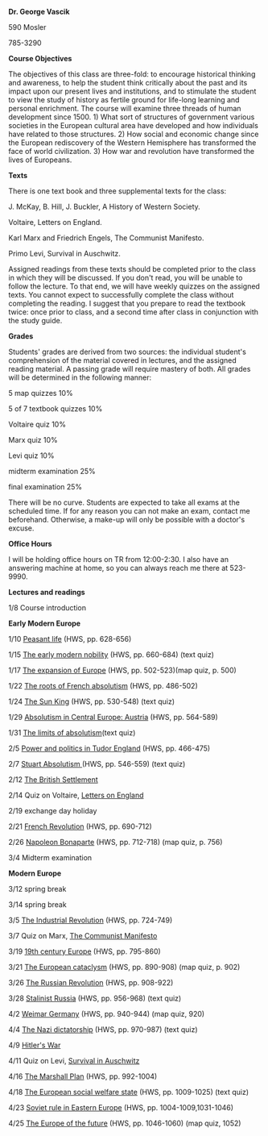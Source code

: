 **Dr. George Vascik**

590 Mosler

785-3290

**Course Objectives**

The objectives of this class are three-fold: to encourage historical thinking
and awareness, to help the student think critically about the past and its
impact upon our present lives and institutions, and to stimulate the student
to view the study of history as fertile ground for life-long learning and
personal enrichment. The course will examine three threads of human
development since 1500. 1) What sort of structures of government various
societies in the European cultural area have developed and how individuals
have related to those structures. 2) How social and economic change since the
European rediscovery of the Western Hemisphere has transformed the face of
world civilization. 3) How war and revolution have transformed the lives of
Europeans.

**Texts**

There is one text book and three supplemental texts for the class:

J. McKay, B. Hill, J. Buckler, A History of Western Society.

Voltaire, Letters on England.

Karl Marx and Friedrich Engels, The Communist Manifesto.

Primo Levi, Survival in Auschwitz.

Assigned readings from these texts should be completed prior to the class in
which they will be discussed. If you don't read, you will be unable to follow
the lecture. To that end, we will have weekly quizzes on the assigned texts.
You cannot expect to successfully complete the class without completing the
reading. I suggest that you prepare to read the textbook twice: once prior to
class, and a second time after class in conjunction with the study guide.

**Grades**

Students' grades are derived from two sources: the individual student's
comprehension of the material covered in lectures, and the assigned reading
material. A passing grade will require mastery of both. All grades will be
determined in the following manner:

5 map quizzes 10%

5 of 7 textbook quizzes 10%

Voltaire quiz 10%

Marx quiz 10%

Levi quiz 10%

midterm examination 25%

final examination 25%

There will be no curve. Students are expected to take all exams at the
scheduled time. If for any reason you can not make an exam, contact me
beforehand. Otherwise, a make-up will only be possible with a doctor's excuse.

**Office Hours**

I will be holding office hours on TR from 12:00-2:30. I also have an answering
machine at home, so you can always reach me there at 523-9990.

**Lectures and readings**

1/8 Course introduction  


  

**Early Modern Europe**

  

1/10 [Peasant life](http://www.ham.muohio.edu/~vascikgs/peasantlife.html)
(HWS, pp. 628-656)

1/15 [The early modern
nobility](http://www.ham.muohio.edu/~vascikgs/nobility.html) (HWS, pp.
660-684)  (text quiz)

1/17 [The expansion of
Europe](http://w3.ham.muohio.edu/~vascikgs/expansion.html) (HWS, pp.
502-523)(map quiz, p. 500)

1/22 [The roots of French
absolutism](http://www.ham.muohio.edu/~vascikgs/frenchabs.html) (HWS, pp.
486-502)

1/24 [The Sun King](http://www.ham.muohio.edu/~vascikgs/sunking.html) (HWS,
pp. 530-548) (text quiz)

1/29 [Absolutism in Central Europe:
Austria](http://www.ham.muohio.edu/~vascikgs/austria.html) (HWS, pp. 564-589)

1/31 [The limits of
absolutism](http://www.ham.muohio.edu/~vascikgs/limits.html)(text quiz)

2/5 [Power and politics in Tudor
England](http://www.ham.muohio.edu/~vascikgs/tudor.html) (HWS, pp. 466-475)

2/7 [Stuart Absolutism ](http://www.ham.muohio.edu/~vascikgs/stuart.html)(HWS,
pp. 546-559) (text quiz)

2/12 [The British Settlement](http://w3.ham.muohio.edu/~vascikgs/british.html)

2/14 Quiz on Voltaire, [Letters on
England](http://w3.ham.muohio.edu/~vascikgs/voltaire.html)

2/19 exchange day holiday

2/21 [French Revolution](http://www.ham.muohio.edu/~vascikgs/frenchrev.html)
(HWS, pp. 690-712)

2/26 [Napoleon Bonaparte](http://www.ham.muohio.edu/~vascikgs/napoleon.html)
(HWS, pp. 712-718) (map quiz, p. 756)

3/4 Midterm examination  


  

**Modern Europe**

  
  

3/12 spring break

3/14 spring break

3/5 [The Industrial Revolution](http://www.ham.muohio.edu/~vascikgs/ir.html)
(HWS, pp. 724-749)

3/7 Quiz on Marx, [The Communist
Manifesto](http://w3.ham.muohio.edu/~vascikgs/marx.html)

3/19 [19th century Europe](http://www.ham.muohio.edu/~vascikgs/19th.html)
(HWS, pp. 795-860)

3/21 [The European
cataclysm](http://www.ham.muohio.edu/~vascikgs/cataclysm.html) (HWS, pp.
890-908) (map quiz, p. 902)

3/26 [The Russian
Revolution](http://www.ham.muohio.edu/~vascikgs/russianrev.html) (HWS, pp.
908-922)

3/28 [Stalinist Russia](http://www.ham.muohio.edu/~vascikgs/stalinist.html)
(HWS, pp. 956-968) (text quiz)

4/2 [Weimar Germany](http://www.ham.muohio.edu/~vascikgs/weimar.html) (HWS,
pp. 940-944) (map quiz, 920)

4/4 [The Nazi
dictatorship](http://www.ham.muohio.edu/~vascikgs/nazidictatorship.html) (HWS,
pp. 970-987) (text quiz)

4/9 [Hitler's War](http://www.ham.muohio.edu/~vascikgs/hitlerswar.html)

4/11 Quiz on Levi, [Survival in
Auschwitz](http://w3.ham.muohio.edu/~vascikgs/levi.html)

4/16 [The Marshall
Plan](http://www.ham.muohio.edu/~vascikgs/marshallplan.html) (HWS, pp.
992-1004)

4/18 [The European social welfare
state](http://www.ham.muohio.edu/~vascikgs/welfarestate.html) (HWS, pp.
1009-1025) (text quiz)

4/23 [Soviet rule in Eastern
Europe](http://www.ham.muohio.edu/~vascikgs/easterneurope.html) (HWS, pp.
1004-1009,1031-1046)

4/25 [The Europe of the
future](http://www.ham.muohio.edu/~vascikgs/fallofsovietunion.html) (HWS, pp.
1046-1060) (map quiz, 1052)  
    
    
    
    


